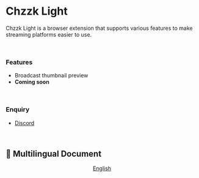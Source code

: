 # Chzzk Light
Chzzk Light is a browser extension that supports various features to make streaming platforms easier to use.


<br>

### Features
- Broadcast thumbnail preview
- **Coming soon**

<br>

### Enquiry
- [Discord](https://discord.gg/yCCuxjYZsa)

<br>

## 📄 Multilingual Document
<p style="text-align:center;">
  <a href="https://github.com/epidote-stone/chzzk-light">English</a>
</p>
